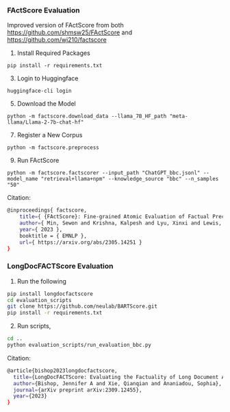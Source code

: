 ### FActScore Evaluation

Improved version of FActScore from both https://github.com/shmsw25/FActScore and https://github.com/wj210/factscore

1. Install Required Packages
```
pip install -r requirements.txt
```
3. Login to Huggingface
```
huggingface-cli login
```
5. Download the Model
```
python -m factscore.download_data --llama_7B_HF_path "meta-llama/Llama-2-7b-chat-hf"
```
7. Register a New Corpus
```
python -m factscore.preprocess
```
9. Run FActScore
```
python -m factscore.factscorer --input_path "ChatGPT_bbc.jsonl" --model_name "retrieval+llama+npm" --knowledge_source "bbc" --n_samples "50"
```

Citation:
```bash
@inproceedings{ factscore,
    title={ {FActScore}: Fine-grained Atomic Evaluation of Factual Precision in Long Form Text Generation },
    author={ Min, Sewon and Krishna, Kalpesh and Lyu, Xinxi and Lewis, Mike and Yih, Wen-tau and Koh, Pang Wei and Iyyer, Mohit and Zettlemoyer, Luke and Hajishirzi, Hannaneh },
    year={ 2023 },
    booktitle = { EMNLP },
    url={ https://arxiv.org/abs/2305.14251 }
}
```

### LongDocFACTScore Evaluation

1. Run the following
```bash
pip install longdocfactscore
cd evaluation_scripts
git clone https://github.com/neulab/BARTScore.git
pip install -r requirements.txt
```
2. Run scripts,
```bash 
cd ..
python evaluation_scripts/run_evaluation_bbc.py
```

Citation:
```bash
@article{bishop2023longdocfactscore,
  title={LongDocFACTScore: Evaluating the Factuality of Long Document Abstractive Summarisation},
  author={Bishop, Jennifer A and Xie, Qianqian and Ananiadou, Sophia},
  journal={arXiv preprint arXiv:2309.12455},
  year={2023}
}
```
